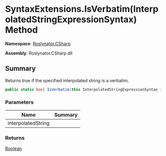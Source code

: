 # SyntaxExtensions\.IsVerbatim\(InterpolatedStringExpressionSyntax\) Method

**Namespace**: [Roslynator.CSharp](../../README.md)

**Assembly**: Roslynator\.CSharp\.dll

## Summary

Returns true if the specified interpolated string is a verbatim\.

```csharp
public static bool IsVerbatim(this InterpolatedStringExpressionSyntax interpolatedString)
```

### Parameters

| Name | Summary |
| ---- | ------- |
| interpolatedString | |

### Returns

[Boolean](https://docs.microsoft.com/en-us/dotnet/api/system.boolean)

